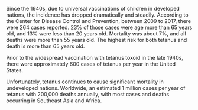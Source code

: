 Since the 1940s, due to universal vaccinations of children in developed nations, the incidence has dropped dramatically and steadily. According to the Center for Disease Control and Prevention, between 2009 to 2017, there were 264 cases reported. 23% of those cases were age more than 65 years old, and 13% were less than 20 years old. Mortality was about 7%, and all deaths were more than 55 years old. The highest risk for both tetanus and death is more than 65 years old.

Prior to the widespread vaccination with tetanus toxoid in the late 1940s, there were approximately 600 cases of tetanus per year in the United States.

Unfortunately, tetanus continues to cause significant mortality in undeveloped nations. Worldwide, an estimated 1 million cases per year of tetanus with 200,000 deaths annually, with most cases and deaths occurring in Southeast Asia and Africa.